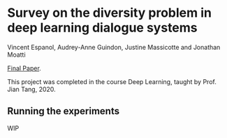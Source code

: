 # Survey on the diversity problem in deep learning dialogue systems
Vincent Espanol, Audrey-Anne Guindon, Justine Massicotte and Jonathan Moatti 

[Final Paper](https://github.com/audreyanneguindon/deep-learning-project/blob/master/Deep%20Learning%20Final.pdf).

This project was completed in the course Deep Learning, taught by Prof. Jian Tang, 2020.

## Running the experiments

WIP
